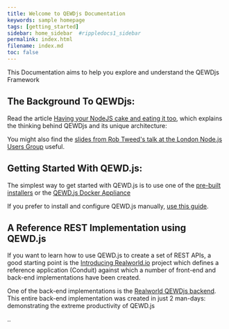 ```yaml
---
title: Welcome to QEWDjs Documentation
keywords: sample homepage
tags: [getting_started]
sidebar: home_sidebar  #rippledocs1_sidebar
permalink: index.html
filename: index.md
toc: false
---
```


This Documentation aims to help you explore and understand the QEWDjs Framework 
 

## The Background To QEWDjs:

Read the article [Having your NodeJS cake and eating it too](https://robtweed.wordpress.com/2017/04/18/having-your-node-js-cake-and-eating-it-too/), which explains the thinking behind QEWDjs and its unique architecture:

You might also find the [slides from Rob Tweed's talk at the London Node.js Users Group](https://www.slideshare.net/robtweed/lnug-having-your-nodejs-cake-and-eating-it-too) useful.


## Getting Started With QEWD.js:

The simplest way to get started with QEWD.js is to use one of the 
  [pre-built installers](https://github.com/robtweed/qewd/tree/master/installers) or the
  [QEWD.js Docker Appliance](https://www.slideshare.net/robtweed/ewd-3-training-course-part-42-the-qewd-docker-appliance)

If you prefer to install and configure QEWD.js manually, [use this guide](https://www.slideshare.net/robtweed/installing-configuring-ewdxpress).

## A Reference REST Implementation using QEWD.js

If you want to learn how to use QEWD.js to create a set of REST APIs, a good starting point is the [Introducing Realworld.io](https://medium.com/@ericsimons/introducing-realworld-6016654d36b5) project which defines a reference application 
(Conduit) against which a number of front-end and back-end implementations have been created.

One of the back-end implementations is the [Realworld QEWDjs backend](https://github.com/gothinkster/QEWD-realworld-example-app).  This entire back-end implementation was created in just 2 man-days: demonstrating the extreme productivity of QEWD.js



..
